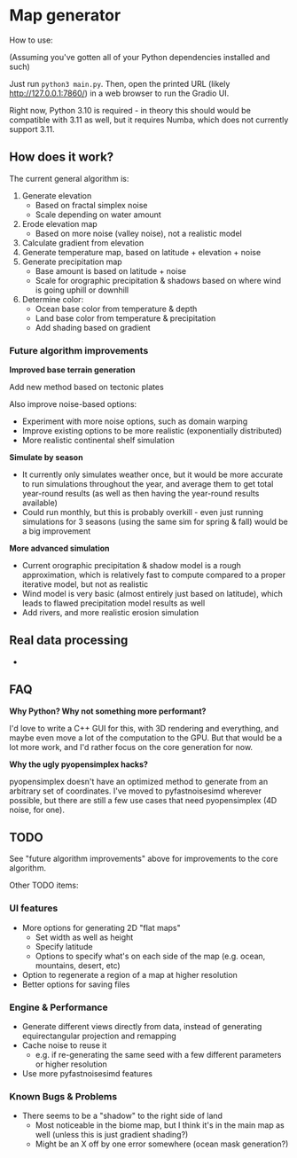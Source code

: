 # Map generator

How to use:

(Assuming you've gotten all of your Python dependencies installed and such)

Just run `python3 main.py`. Then, open the printed URL (likely http://127.0.0.1:7860/) in a web browser to run the Gradio UI.

Right now, Python 3.10 is required - in theory this should would be compatible with 3.11 as well, but it requires Numba, which does not currently support 3.11.

## How does it work?

The current general algorithm is:

1. Generate elevation
	- Based on fractal simplex noise
	- Scale depending on water amount
2. Erode elevation map
	- Based on more noise (valley noise), not a realistic model
3. Calculate gradient from elevation
4. Generate temperature map, based on latitude + elevation + noise
5. Generate precipitation map
	- Base amount is based on latitude + noise
	- Scale for orographic precipitation & shadows based on where wind is going uphill or downhill
6. Determine color:
	- Ocean base color from temperature & depth
	- Land base color from temperature & precipitation
	- Add shading based on gradient

### Future algorithm improvements

**Improved base terrain generation**

Add new method based on tectonic plates

Also improve noise-based options:

* Experiment with more noise options, such as domain warping
* Improve existing options to be more realistic (exponentially distributed)
* More realistic continental shelf simulation

**Simulate by season**

* It currently only simulates weather once, but it would be more accurate to run simulations throughout the year, and average them to get total year-round results (as well as then having the year-round results available)
* Could run monthly, but this is probably overkill - even just running simulations for 3 seasons (using the same sim for spring & fall) would be a big improvement

**More advanced simulation**

* Current orographic precipitation & shadow model is a rough approximation, which is relatively fast to compute compared to a proper iterative model, but not as realistic
* Wind model is very basic (almost entirely just based on latitude), which leads to flawed precipitation model results as well
* Add rivers, and more realistic erosion simulation

## Real data processing

-



## FAQ

**Why Python? Why not something more performant?**

I'd love to write a C++ GUI for this, with 3D rendering and everything, and maybe even move a lot of the computation to the GPU.
But that would be a lot more work, and I'd rather focus on the core generation for now.

**Why the ugly pyopensimplex hacks?**

pyopensimplex doesn't have an optimized method to generate from an arbitrary set of coordinates.
I've moved to pyfastnoisesimd wherever possible, but there are still a few use cases that need pyopensimplex (4D noise, for one).

## TODO

See "future algorithm improvements" above for improvements to the core algorithm.

Other TODO items:

### UI features

* More options for generating 2D "flat maps"
	* Set width as well as height
	* Specify latitude
	* Options to specify what's on each side of the map (e.g. ocean, mountains, desert, etc)
* Option to regenerate a region of a map at higher resolution
* Better options for saving files

### Engine & Performance

* Generate different views directly from data, instead of generating equirectangular projection and remapping
* Cache noise to reuse it
	* e.g. if re-generating the same seed with a few different parameters or higher resolution
* Use more pyfastnoisesimd features

### Known Bugs & Problems

* There seems to be a "shadow" to the right side of land
	* Most noticeable in the biome map, but I think it's in the main map as well (unless this is just gradient shading?)
	* Might be an X off by one error somewhere (ocean mask generation?)
